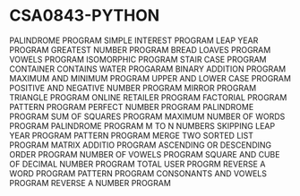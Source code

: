 # CSA0843-PYTHON
PALINDROME PROGRAM
SIMPLE INTEREST PROGRAM
LEAP YEAR PROGRAM
GREATEST NUMBER PROGRAM
BREAD LOAVES PROGRAM
VOWELS PROGRAM
ISOMORPHIC PROGRAM
STAIR CASE PROGRAM
CONTAINER CONTAINS WATER PROGARAM
BINARY ADDITION PROGRAM
MAXIMUM AND MINIMUM PROGRAM
UPPER AND LOWER CASE PROGRAM
POSITIVE AND NEGATIVE NUMBER PROGRAM
MIRROR PROGRAM
TRIANGLE PROGRAM
ONLINE RETAILER PROGRAM
FACTORIAL PROGRAM
PATTERN PROGRAM
PERFECT NUMBER PROGRAM
PALINDROME PROGRAM
SUM OF SQUARES PROGRAM
MAXIMUM NUMBER OF WORDS PROGRAM
PALINDROME PROGRAM
M TO N NUMBERS SKIPPING
LEAP YEAR PROGRAM
PATTERN PROGRAM
MERGE TWO SORTED LIST PROGRAM
MATRIX ADDITIO PROGRAM
ASCENDING OR DESCENDING ORDER PROGRAM
NUMBER OF VOWELS PROGRAM
SQUARE AND CUBE OF DECIMAL NUMBER PROGRAM
TOTAL USER PROGRM
REVERSE A WORD PROGRAM
PATTERN PROGRAM
CONSONANTS AND VOWELS PROGRAM
REVERSE A NUMBER PROGRAM
